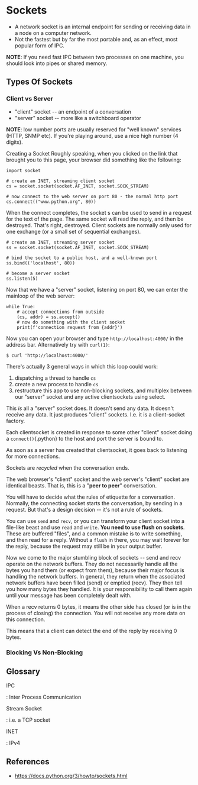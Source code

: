 # Sockets

-   A network socket is an internal endpoint for sending or receiving
    data in a node on a computer network.
-   Not the fastest but by far the most portable and, as an effect, most
    popular form of IPC.

**NOTE**: If you need fast IPC between two processes on one machine, you
should look into pipes or shared memory.

## Types Of Sockets

### Client vs Server

-   "client" socket -- an endpoint of a conversation
-   "server" socket -- more like a switchboard operator

**NOTE**: low number ports are usually reserved for "well known"
services (HTTP, SNMP etc). If you're playing around, use a nice high
number (4 digits).

Creating a Socket Roughly speaking, when you clicked on the link that
brought you to this page, your browser did something like the following:

``` {.python}
import socket

# create an INET, streaming client socket
cs = socket.socket(socket.AF_INET, socket.SOCK_STREAM)

# now connect to the web server on port 80 - the normal http port
cs.connect(("www.python.org", 80))
```

When the connect completes, the socket s can be used to send in a
request for the text of the page. The same socket will read the reply,
and then be destroyed. That's right, destroyed. Client sockets are
normally only used for one exchange (or a small set of sequential
exchanges).

``` {.python}
# create an INET, streaming server socket
ss = socket.socket(socket.AF_INET, socket.SOCK_STREAM)

# bind the socket to a public host, and a well-known port
ss.bind(('localhost', 80))

# become a server socket
ss.listen(5)
```

Now that we have a "server" socket, listening on port 80, we can enter
the mainloop of the web server:

``` {.python}
while True:
    # accept connections from outside
    (cs, addr) = ss.accept()
    # now do something with the client socket
    print(f'connection request from {addr}')
```

Now you can open your browser and type `http://localhost:4000/` in the
address bar. Alternatively try with `curl(1)`:

``` {.sh}
$ curl 'http://localhost:4000/'
```

There's actually 3 general ways in which this loop could work:

1.  dispatching a thread to handle `cs`
2.  create a new process to handle `cs`
3.  restructure this app to use non-blocking sockets, and multiplex
    between our "server" socket and any active clientsockets using
    select.

This *is* all a "server" socket does. It doesn't send any data. It
doesn't receive any data. It just produces "client" sockets. I.e. it is
a client-socket factory.

Each clientsocket is created in response to some other "client" socket
doing a `connect()`{.python} to the host and port the server is bound to.

As soon as a server has created that clientsocket, it goes back to
listening for more connections.

Sockets are *recycled* when the conversation ends.

The web browser's "client" socket and the web server's "client" socket
are identical beasts. That is, this is a "**peer to peer**"
conversation.

You will have to decide what the rules of etiquette for a conversation.
Normally, the connecting socket starts the conversation, by sending in a
request. But that's a design decision -- it's not a rule of sockets.

You can use `send` and `recv`, or you can transform your client socket
into a file-like beast and use `read` and `write`. **You need to use
flush on sockets**. These are buffered "files", and a common mistake is
to write something, and then read for a reply. Without a `flush` in
there, you may wait forever for the reply, because the request may still
be in your output buffer.

Now we come to the major stumbling block of sockets -- send and recv
operate on the network buffers. They do not necessarily handle all the
bytes you hand them (or expect from them), because their major focus is
handling the network buffers. In general, they return when the
associated network buffers have been filled (send) or emptied (recv).
They then tell you how many bytes they handled. It is your
responsibility to call them again until your message has been completely
dealt with.

When a recv returns 0 bytes, it means the other side has closed (or is
in the process of closing) the connection. You will not receive any more
data on this connection.

This means that a client can detect the end of the reply by receiving 0
bytes.

### Blocking Vs Non-Blocking

## Glossary

IPC

:   Inter Process Communication

Stream Socket

:   i.e. a TCP socket

INET

:   IPv4

## References

-   <https://docs.python.org/3/howto/sockets.html>
